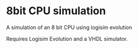 # 8bit CPU simulation
 A simulation of an 8 bit CPU using logisim evolution

 Requires Logisim Evolution and a VHDL simulator.
